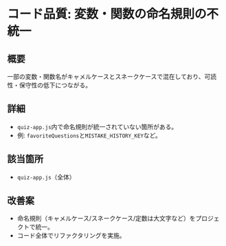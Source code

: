 
<!-- filepath: c:\tool\exercise-website\AP-learning-app\.gitignore\Issue\code-naming-inconsistency.md -->
# コード品質: 変数・関数の命名規則の不統一

## 概要
一部の変数・関数名がキャメルケースとスネークケースで混在しており、可読性・保守性の低下につながる。

## 詳細
- `quiz-app.js`内で命名規則が統一されていない箇所がある。
- 例: `favoriteQuestions`と`MISTAKE_HISTORY_KEY`など。

## 該当箇所
- `quiz-app.js`（全体）

## 改善案
- 命名規則（キャメルケース/スネークケース/定数は大文字など）をプロジェクトで統一。
- コード全体でリファクタリングを実施。
